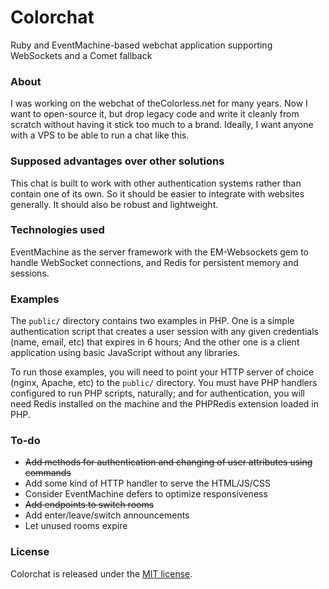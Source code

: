 Colorchat
=========

Ruby and EventMachine-based webchat application supporting WebSockets and a Comet fallback

### About

I was working on the webchat of theColorless.net for many years. Now I want to open-source it,
but drop legacy code and write it cleanly from scratch without having it stick too much
to a brand. Ideally, I want anyone with a VPS to be able to run a chat like this.

### Supposed advantages over other solutions

This chat is built to work with other authentication systems rather than contain one of its own.
So it should be easier to integrate with websites generally. It should also be robust and lightweight.

### Technologies used

EventMachine as the server framework with the EM-Websockets gem to handle WebSocket connections, and Redis for
persistent memory and sessions.

### Examples

The `public/` directory contains two examples in PHP. One is a simple authentication script that creates a user session with any given credentials (name, email, etc) that expires in 6 hours; And the other one is a client application using basic JavaScript without any libraries.

To run those examples, you will need to point your HTTP server of choice (nginx, Apache, etc) to the `public/` directory. You must have PHP handlers configured to run PHP scripts, naturally; and for authentication, you will need Redis installed on the machine and the PHPRedis extension loaded in PHP.

### To-do

* ~~Add methods for authentication and changing of user attributes using commands~~
* Add some kind of HTTP handler to serve the HTML/JS/CSS
* Consider EventMachine defers to optimize responsiveness
* ~~Add endpoints to switch rooms~~
* Add enter/leave/switch announcements
* Let unused rooms expire

### License

Colorchat is released under the [MIT license](http://www.opensource.org/licenses/MIT).
